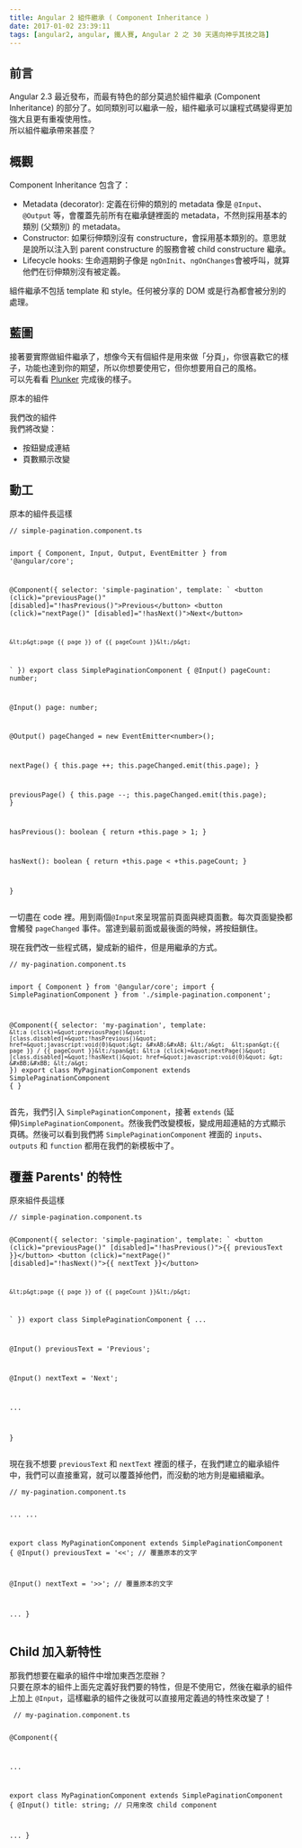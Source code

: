 ```yaml
---
title: Angular 2 組件繼承 ( Component Inheritance )
date: 2017-01-02 23:39:11
tags: [angular2, angular, 鐵人賽, Angular 2 之 30 天邁向神乎其技之路]
---
```

<h2>&#x524D;&#x8A00;</h2>
<p>Angular 2.3 &#x6700;&#x8FD1;&#x767C;&#x5E03;&#xFF0C;&#x800C;&#x6700;&#x6709;&#x7279;&#x8272;&#x7684;&#x90E8;&#x5206;&#x83AB;&#x904E;&#x65BC;&#x7D44;&#x4EF6;&#x7E7C;&#x627F; (Component Inheritance) &#x7684;&#x90E8;&#x5206;&#x4E86;&#x3002;&#x5982;&#x540C;&#x985E;&#x5225;&#x53EF;&#x4EE5;&#x7E7C;&#x627F;&#x4E00;&#x822C;&#xFF0C;&#x7D44;&#x4EF6;&#x7E7C;&#x627F;&#x53EF;&#x4EE5;&#x8B93;&#x7A0B;&#x5F0F;&#x78BC;&#x8B8A;&#x5F97;&#x66F4;&#x52A0;&#x5F37;&#x5927;&#x4E14;&#x66F4;&#x6709;&#x91CD;&#x8907;&#x4F7F;&#x7528;&#x6027;&#x3002;<br>
&#x6240;&#x4EE5;&#x7D44;&#x4EF6;&#x7E7C;&#x627F;&#x5E36;&#x4F86;&#x751A;&#x9EBC;&#xFF1F;</p>
<h2>&#x6982;&#x89C0;</h2>
<p>Component Inheritance &#x5305;&#x542B;&#x4E86;&#xFF1A;</p>
<ul>
<li>Metadata (decorator): &#x5B9A;&#x7FA9;&#x5728;&#x884D;&#x4F38;&#x7684;&#x985E;&#x5225;&#x7684; metadata &#x50CF;&#x662F; <code>@Input</code>&#x3001;<code>@Output</code> &#x7B49;&#xFF0C;&#x6703;&#x8986;&#x84CB;&#x5148;&#x524D;&#x6240;&#x6709;&#x5728;&#x7E7C;&#x627F;&#x93C8;&#x88E1;&#x9762;&#x7684; metadata&#xFF0C;&#x4E0D;&#x7136;&#x5247;&#x63A1;&#x7528;&#x57FA;&#x672C;&#x7684;&#x985E;&#x5225; (&#x7236;&#x985E;&#x5225;) &#x7684; metadata&#x3002;</li>
<li>Constructor: &#x5982;&#x679C;&#x884D;&#x4F38;&#x985E;&#x5225;&#x6C92;&#x6709; constructure&#xFF0C;&#x6703;&#x63A1;&#x7528;&#x57FA;&#x672C;&#x985E;&#x5225;&#x7684;&#x3002;&#x610F;&#x601D;&#x5C31;&#x662F;&#x8AAA;&#x6240;&#x4EE5;&#x6CE8;&#x5165;&#x5230; parent constructure &#x7684;&#x670D;&#x52D9;&#x6703;&#x88AB; child constructure &#x7E7C;&#x627F;&#x3002;</li>
<li>Lifecycle hooks: &#x751F;&#x547D;&#x9031;&#x671F;&#x9264;&#x5B50;&#x50CF;&#x662F; <code>ngOnInit</code>&#x3001;<code>ngOnChanges</code>&#x6703;&#x88AB;&#x547C;&#x53EB;&#xFF0C;&#x5C31;&#x7B97;&#x4ED6;&#x5011;&#x5728;&#x884D;&#x4F38;&#x985E;&#x5225;&#x6C92;&#x6709;&#x88AB;&#x5B9A;&#x7FA9;&#x3002;</li>
</ul>
<p>&#x7D44;&#x4EF6;&#x7E7C;&#x627F;&#x4E0D;&#x5305;&#x62EC; template &#x548C; style&#x3002;&#x4EFB;&#x4F55;&#x88AB;&#x5206;&#x4EAB;&#x7684; DOM &#x6216;&#x662F;&#x884C;&#x70BA;&#x90FD;&#x6703;&#x88AB;&#x5206;&#x5225;&#x7684;&#x8655;&#x7406;&#x3002;</p>
<h2>&#x85CD;&#x5716;</h2>
<p>&#x63A5;&#x8457;&#x8981;&#x5BE6;&#x969B;&#x505A;&#x7D44;&#x4EF6;&#x7E7C;&#x627F;&#x4E86;&#xFF0C;&#x60F3;&#x50CF;&#x4ECA;&#x5929;&#x6709;&#x500B;&#x7D44;&#x4EF6;&#x662F;&#x7528;&#x4F86;&#x505A;&#x300C;&#x5206;&#x9801;&#x300D;&#xFF0C;&#x4F60;&#x5F88;&#x559C;&#x6B61;&#x5B83;&#x7684;&#x6A23;&#x5B50;&#xFF0C;&#x529F;&#x80FD;&#x4E5F;&#x9054;&#x5230;&#x4F60;&#x7684;&#x671F;&#x671B;&#xFF0C;&#x6240;&#x4EE5;&#x4F60;&#x60F3;&#x8981;&#x4F7F;&#x7528;&#x5B83;&#xFF0C;&#x4F46;&#x4F60;&#x60F3;&#x8981;&#x7528;&#x81EA;&#x5DF1;&#x7684;&#x98A8;&#x683C;&#x3002;<br>
&#x53EF;&#x4EE5;&#x5148;&#x770B;&#x770B; <a href="https://embed.plnkr.co/hMgaYPVRiXMCiKBdfqHy/" target="_blank">Plunker</a> &#x5B8C;&#x6210;&#x5F8C;&#x7684;&#x6A23;&#x5B50;&#x3002;</p>
<p>&#x539F;&#x672C;&#x7684;&#x7D44;&#x4EF6;<br>
<img src="https://raw.githubusercontent.com/tigercosmos/webImg/master/angular2_inheritance_1.PNG" alt></p>
<p>&#x6211;&#x5011;&#x6539;&#x7684;&#x7D44;&#x4EF6;<br>
<img src="https://raw.githubusercontent.com/tigercosmos/webImg/master/angular2_inheritance_2.PNG" alt><br>
&#x6211;&#x5011;&#x5C07;&#x6539;&#x8B8A;&#xFF1A;</p>
<ul>
<li>&#x6309;&#x9215;&#x8B8A;&#x6210;&#x9023;&#x7D50;</li>
<li>&#x9801;&#x6578;&#x986F;&#x793A;&#x6539;&#x8B8A;</li>
</ul>
<h2>&#x52D5;&#x5DE5;</h2>
<p>&#x539F;&#x672C;&#x7684;&#x7D44;&#x4EF6;&#x9577;&#x9019;&#x6A23;</p>
<pre><code>// simple-pagination.component.ts

import { Component, Input, Output, EventEmitter } from &apos;@angular/core&apos;;

@Component({
  selector: &apos;simple-pagination&apos;,
  template: `
    &lt;button (click)=&quot;previousPage()&quot; [disabled]=&quot;!hasPrevious()&quot;&gt;Previous&lt;/button&gt; 
    &lt;button (click)=&quot;nextPage()&quot; [disabled]=&quot;!hasNext()&quot;&gt;Next&lt;/button&gt;

    &lt;p&gt;page {{ page }} of {{ pageCount }}&lt;/p&gt;
  `
})
export class SimplePaginationComponent {
  @Input() 
  pageCount: number;

  @Input()
  page: number;

  @Output()
  pageChanged = new EventEmitter&lt;number&gt;();

  nextPage() {
    this.page ++;
    this.pageChanged.emit(this.page);
  }

  previousPage() {
    this.page --;
    this.pageChanged.emit(this.page);
  }

  hasPrevious(): boolean { return +this.page &gt; 1; }

  hasNext(): boolean { return +this.page &lt; +this.pageCount; }

}
</code></pre>
<p>&#x4E00;&#x5207;&#x76E1;&#x5728; code &#x88E1;&#x3002;&#x7528;&#x5230;&#x5169;&#x500B;<code>@Input</code>&#x4F86;&#x5448;&#x73FE;&#x7576;&#x524D;&#x9801;&#x9762;&#x8207;&#x7E3D;&#x9801;&#x9762;&#x6578;&#x3002;&#x6BCF;&#x6B21;&#x9801;&#x9762;&#x8B8A;&#x63DB;&#x90FD;&#x6703;&#x89F8;&#x767C; <code>pageChanged</code> &#x4E8B;&#x4EF6;&#x3002;&#x7576;&#x9054;&#x5230;&#x6700;&#x524D;&#x9762;&#x6216;&#x6700;&#x5F8C;&#x9762;&#x7684;&#x6642;&#x5019;&#xFF0C;&#x5C07;&#x6309;&#x9215;&#x9396;&#x4F4F;&#x3002;</p>
<p>&#x73FE;&#x5728;&#x6211;&#x5011;&#x6539;&#x4E00;&#x4E9B;&#x7A0B;&#x5F0F;&#x78BC;&#xFF0C;&#x8B8A;&#x6210;&#x65B0;&#x7684;&#x7D44;&#x4EF6;&#xFF0C;&#x4F46;&#x662F;&#x7528;&#x7E7C;&#x627F;&#x7684;&#x65B9;&#x5F0F;&#x3002;</p>
<pre><code>// my-pagination.component.ts

import { Component } from &apos;@angular/core&apos;;
import { SimplePaginationComponent } from &apos;./simple-pagination.component&apos;;

@Component({
  selector: &apos;my-pagination&apos;,
  template: `
    &lt;a (click)=&quot;previousPage()&quot; [class.disabled]=&quot;!hasPrevious()&quot; 
      href=&quot;javascript:void(0)&quot;&gt;
      &#xAB;&#xAB;
    &lt;/a&gt; 
    &lt;span&gt;{{ page }} / {{ pageCount }}&lt;/span&gt;
    &lt;a (click)=&quot;nextPage()&quot; [class.disabled]=&quot;!hasNext()&quot;
      href=&quot;javascript:void(0)&quot; &gt;
      &#xBB;&#xBB;
    &lt;/a&gt;
  `
})
export class MyPaginationComponent extends SimplePaginationComponent {
}
</code></pre>
<p>&#x9996;&#x5148;&#xFF0C;&#x6211;&#x5011;&#x5F15;&#x5165; <code>SimplePaginationComponent</code>&#xFF0C;&#x63A5;&#x8457; <code>extends</code> (&#x5EF6;&#x4F38;)<code>SimplePaginationComponent</code>&#x3002;&#x7136;&#x5F8C;&#x6211;&#x5011;&#x6539;&#x8B8A;&#x6A21;&#x677F;&#xFF0C;&#x8B8A;&#x6210;&#x7528;&#x8D85;&#x9023;&#x7D50;&#x7684;&#x65B9;&#x5F0F;&#x986F;&#x793A;&#x9801;&#x78BC;&#x3002;&#x7136;&#x5F8C;&#x53EF;&#x4EE5;&#x770B;&#x5230;&#x6211;&#x5011;&#x5C07; <code>SimplePaginationComponent</code> &#x88E1;&#x9762;&#x7684; <code>inputs</code>&#x3001;<code>outputs</code> &#x548C; <code>function</code> &#x90FD;&#x7528;&#x5728;&#x6211;&#x5011;&#x7684;&#x65B0;&#x6A21;&#x677F;&#x4E2D;&#x4E86;&#x3002;</p>
<h2>&#x8986;&#x84CB; Parents&apos; &#x7684;&#x7279;&#x6027;</h2>
<p>&#x539F;&#x4F86;&#x7D44;&#x4EF6;&#x9577;&#x9019;&#x6A23;</p>
<pre><code>// simple-pagination.component.ts

@Component({
  selector: &apos;simple-pagination&apos;,
  template: `
    &lt;button (click)=&quot;previousPage()&quot; [disabled]=&quot;!hasPrevious()&quot;&gt;{{ previousText }}&lt;/button&gt; 
    &lt;button (click)=&quot;nextPage()&quot; [disabled]=&quot;!hasNext()&quot;&gt;{{ nextText }}&lt;/button&gt;

    &lt;p&gt;page {{ page }} of {{ pageCount }}&lt;/p&gt;
  `
})
export class SimplePaginationComponent {
  ...

  @Input()
  previousText = &apos;Previous&apos;;

  @Input()
  nextText = &apos;Next&apos;;

  ...

}
</code></pre>
<p>&#x73FE;&#x5728;&#x6211;&#x4E0D;&#x60F3;&#x8981;  <code>previousText</code> &#x548C; <code>nextText</code> &#x88E1;&#x9762;&#x7684;&#x6A23;&#x5B50;&#xFF0C;&#x5728;&#x6211;&#x5011;&#x5EFA;&#x7ACB;&#x7684;&#x7E7C;&#x627F;&#x7D44;&#x4EF6;&#x4E2D;&#xFF0C;&#x6211;&#x5011;&#x53EF;&#x4EE5;&#x76F4;&#x63A5;&#x91CD;&#x5BEB;&#xFF0C;&#x5C31;&#x53EF;&#x4EE5;&#x8986;&#x84CB;&#x6389;&#x4ED6;&#x5011;&#xFF0C;&#x800C;&#x6C92;&#x52D5;&#x7684;&#x5730;&#x65B9;&#x5247;&#x662F;&#x7E7C;&#x7E8C;&#x7E7C;&#x627F;&#x3002;</p>
<pre><code>// my-pagination.component.ts

...
...

export class MyPaginationComponent extends SimplePaginationComponent {
  @Input()
  previousText = &apos;&lt;&lt;&apos;; // &#x8986;&#x84CB;&#x539F;&#x672C;&#x7684;&#x6587;&#x5B57;

  @Input()
  nextText = &apos;&gt;&gt;&apos;; // &#x8986;&#x84CB;&#x539F;&#x672C;&#x7684;&#x6587;&#x5B57;

  ...
}
</code></pre>
<h2>Child &#x52A0;&#x5165;&#x65B0;&#x7279;&#x6027;</h2>
<p>&#x90A3;&#x6211;&#x5011;&#x60F3;&#x8981;&#x5728;&#x7E7C;&#x627F;&#x7684;&#x7D44;&#x4EF6;&#x4E2D;&#x589E;&#x52A0;&#x6771;&#x897F;&#x600E;&#x9EBC;&#x8FA6;&#xFF1F;<br>
&#x53EA;&#x8981;&#x5728;&#x539F;&#x672C;&#x7684;&#x7D44;&#x4EF6;&#x4E0A;&#x9762;&#x5148;&#x5B9A;&#x7FA9;&#x597D;&#x6211;&#x5011;&#x8981;&#x7684;&#x7279;&#x6027;&#xFF0C;&#x4F46;&#x662F;&#x4E0D;&#x4F7F;&#x7528;&#x5B83;&#xFF0C;&#x7136;&#x5F8C;&#x5728;&#x7E7C;&#x627F;&#x7684;&#x7D44;&#x4EF6;&#x4E0A;&#x52A0;&#x4E0A; <code>@Input</code>&#xFF0C;&#x9019;&#x6A23;&#x7E7C;&#x627F;&#x7684;&#x7D44;&#x4EF6;&#x4E4B;&#x5F8C;&#x5C31;&#x53EF;&#x4EE5;&#x76F4;&#x63A5;&#x7528;&#x5B9A;&#x7FA9;&#x904E;&#x7684;&#x7279;&#x6027;&#x4F86;&#x6539;&#x8B8A;&#x4E86;&#xFF01;</p>
<pre><code> // my-pagination.component.ts
 
@Component({

...

export class MyPaginationComponent extends SimplePaginationComponent {
  @Input()
  title: string; // &#x53EA;&#x7528;&#x4F86;&#x6539; child component 

  ...
}
</code></pre>
 <br>
                                                    </div>
                    </div>
                
